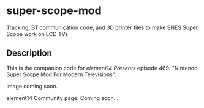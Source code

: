 # super-scope-mod
Tracking, BT communication code, and 3D printer files to make SNES Super Scope work on LCD TVs

## Description
This is the companion code for *element14 Presents* episode 469: "Nintendo Super Scope Mod For Modern Televisions".

Image coming soon.
 
element14 Community page:
Coming soon...
